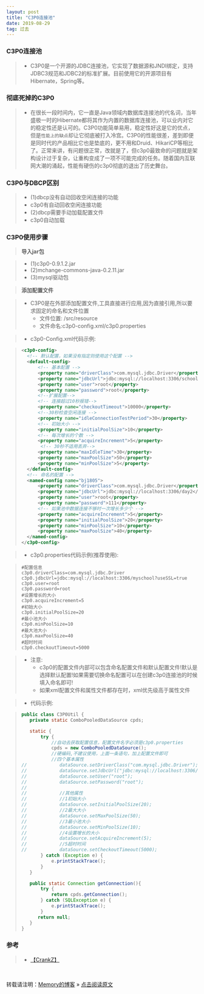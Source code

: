 ```yaml
---
layout: post
title: "C3P0连接池"
date: 2019-08-29
tag: 过去
---
```


### C3P0连接池

> * C3P0是一个开源的JDBC连接池，它实现了数据源和JNDI绑定，支持JDBC3规范和JDBC2的标准扩展。目前使用它的开源项目有Hibernate，Spring等。

### 彻底死掉的C3P0

> * 在很长一段时间内，它一直是Java领域内数据库连接池的代名词，当年盛极一时的Hibernate都将其作为内置的数据库连接池，可以业内对它的稳定性还是认可的。C3P0功能简单易用，稳定性好这是它的优点，但是`性能上的缺点`却让它彻底被打入冷宫。C3P0的性能很差，差到即便是同时代的产品相比它也是垫底的，更不用和Druid、HikariCP等相比了。正常来讲，有问题很正常，改就是了，但c3p0最致命的问题就是架构设计过于复杂，让重构变成了一项不可能完成的任务。随着国内互联网大潮的涌起，性能有硬伤的c3p0彻底的退出了历史舞台。

### C3P0与DBCP区别

> - (1)dbcp没有自动回收空闲连接的功能
> -    c3p0有自动回收空闲连接功能
> - (2)dbcp需要手动加载配置文件
> -    c3p0自动加载

### C3P0使用步骤

> **导入jar包**

> - (1)c3p0-0.9.1.2.jar
> - (2)mchange-commons-java-0.2.11.jar
> - (3)mysql驱动包

> **添加配置文件**

> * C3P0是在外部添加配置文件,工具直接进行应用,因为直接引用,所以要求固定的命名和文件位置
>   - 文件位置: /src/resource
>   - 文件命名:c3p0-config.xml/c3p0.properties

> * c3p0-Config.xml代码示例:

> ```xml
> <c3p0-config>
>	<!-- 默认配置，如果没有指定则使用这个配置 -->
>	<default-config>
>		<!-- 基本配置 -->
>		<property name="driverClass">com.mysql.jdbc.Driver</property>
>		<property name="jdbcUrl">jdbc:mysql://localhost:3306/school</property>
>		<property name="user">root</property>
>		<property name="password">root</property>
>		<!--扩展配置-->
>		<!-- 连接超过10秒报错-->
>		<property name="checkoutTimeout">10000</property>
>		<!--30秒检查空闲连接 -->
>		<property name="idleConnectionTestPeriod">30</property>
>		<!-- 初始大小 -->
>		<property name="initialPoolSize">10</property>
>		<!-- 每次增长的个数 -->
>		<property name="acquireIncrement">5</property>
>		 <!-- 30秒不适用丢弃-->
>		<property name="maxIdleTime">30</property>
>		<property name="maxPoolSize">50</property>
>		<property name="minPoolSize">5</property>
>	</default-config> 
>	<!-- 命名的配置 -->
>	<named-config name="bj1805">
>		<property name="driverClass">com.mysql.jdbc.Driver</property>
>		<property name="jdbcUrl">jdbc:mysql://localhost:3306/day2</property>
>		<property name="user">root</property>
>		<property name="password">111</property>
>		<!-- 如果池中数据连接不够时一次增长多少个 -->
>		<property name="acquireIncrement">5</property>
>		<property name="initialPoolSize">20</property>
>		<property name="minPoolSize">10</property>
>       <property name="maxPoolSize">40</property>
>	</named-config>
> </c3p0-config> 
> ```

> * c3p0.properties代码示例(推荐使用):

> ```
> #配置信息
> c3p0.driverClass=com.mysql.jdbc.Driver
> c3p0.jdbcUrl=jdbc:mysql://localhost:3306/myschool?useSSL=true
> c3p0.user=root
> c3p0.password=root
> #设置增长的大小
> c3p0.acquireIncrement=5
> #初始大小
> c3p0.initialPoolSize=20
> #最小池大小
> c3p0.minPoolSize=10
> #最大池大小
> c3p0.maxPoolSize=40
> #超时时间
> c3p0.checkoutTimeout=5000
>```

> * 注意: 
>   - c3p0的配置文件内部可以包含命名配置文件和默认配置文件!默认是选择默认配置!如果需要切换命名配置可以在创建c3p0连接池的时候填入命名即可!
>   - 如果xml配置文件和属性文件都存在时，xml优先级高于属性文件

> * 代码示例:

> ```java
>public class C3P0Util {
>    private static ComboPooledDataSource cpds;
>
>    static {
>        try {
>            //自动去获取配置信息，配置文件名字必须是c3p0.properties
>            cpds = new ComboPooledDataSource();
>            //硬编码,不建议使用，上面一条语句，加上配置文件即可
>            //四个基本属性
>//            dataSource.setDriverClass("com.mysql.jdbc.Driver");
>//            dataSource.setJdbcUrl("jdbc:mysql://localhost:3306/myschool?useSSL=true&characterEncoding=utf8");
>//            dataSource.setUser("root");
>//            dataSource.setPassword("root");
>//
>//            //其他属性
>//            //1初始大小
>//            dataSource.setInitialPoolSize(20);
>//            //2最大大小
>//            dataSource.setMaxPoolSize(50);
>//            //3最小池大小
>//            dataSource.setMinPoolSize(10);
>//            //4设置增长的大小
>//            dataSource.setAcquireIncrement(5);
>//            //5超时时间
>//            dataSource.setCheckoutTimeout(5000);
>        } catch (Exception e) {
>            e.printStackTrace();
>        }
>    }
>
>    public static Connection getConnection(){
>        try {
>            return cpds.getConnection();
>        } catch (SQLException e) {
>            e.printStackTrace();
>        }
>       return null;
>    }
>}
> ```

### 参考

> * [【CrankZ】](https://blog.csdn.net/crankz/article/details/82874158)


<br>
    
转载请注明：[Memory的博客](https://www.shendonghai.com) » [点击阅读原文](https://www.shendonghai.com/2019/08/C3P0%E8%BF%9E%E6%8E%A5%E6%B1%A0/) 